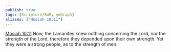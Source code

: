 ```yaml
---
publish: true
tags: [Scripture/BoM, noGraph]
aliases: ["Mosiah 10:11"]
---
```

[Mosiah 10:11](https://churchofjesuschrist.org/study/scriptures/bofm/mosiah/10?lang=eng&id=p11#p11) Now, the Lamanites knew nothing concerning the Lord, nor the strength of the Lord, therefore they depended upon their own strength. Yet they were a strong people, as to the strength of men.
